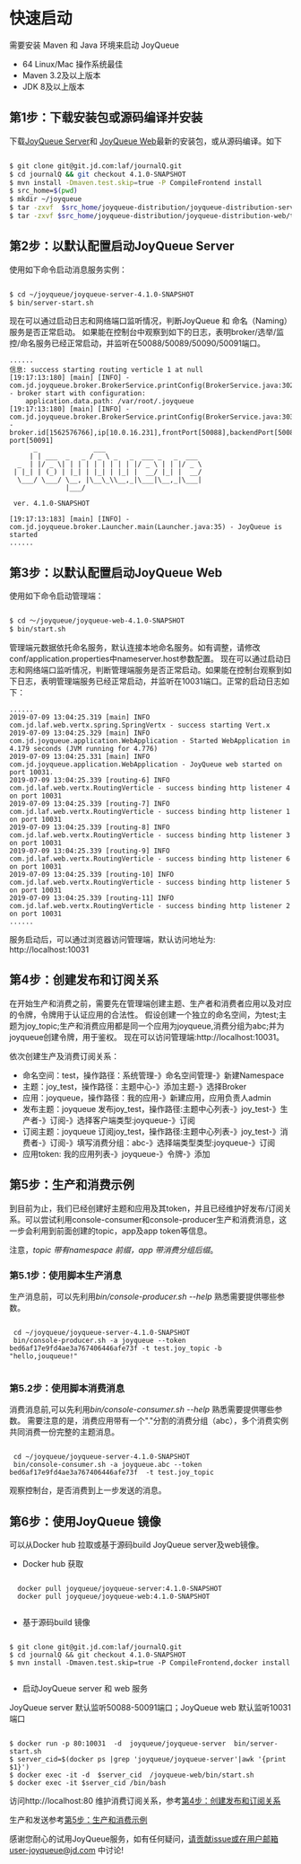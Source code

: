 

# 快速启动

需要安装 Maven 和 Java 环境来启动 JoyQueue

* 64 Linux/Mac 操作系统最佳
* Maven 3.2及以上版本
* JDK 8及以上版本


## 第1步：下载安装包或源码编译并安装

下载[JoyQueue Server](http://storage.jd.com/jmq4/joyqueue-server-4.1.0-SNAPSHOT.tar.gz?Expires=1566171865&AccessKey=6baa071a4e099393e996950bafc339240598e819&Signature=q1A2XMFZCDW8e5eq2duKc3tPaxc%3D)和
[JoyQueue Web](http://storage.jd.com/jmq4/joyqueue-server-4.1.0-SNAPSHOT.tar.gz?Expires=1566171865&AccessKey=6baa071a4e099393e996950bafc339240598e819&Signature=q1A2XMFZCDW8e5eq2duKc3tPaxc%3D)最新的安装包，或从源码编译。如下


```bash

$ git clone git@git.jd.com:laf/journalQ.git
$ cd journalQ && git checkout 4.1.0-SNAPSHOT
$ mvn install -Dmaven.test.skip=true -P CompileFrontend install
$ src_home=$(pwd)
$ mkdir ~/joyqueue
$ tar -zxvf  $src_home/joyqueue-distribution/joyqueue-distribution-server/target/joyqueue-server-4.1.0-SNAPSHOT.tar.gz -C ~/joyqueue
$ tar -zxvf $src_home/joyqueue-distribution/joyqueue-distribution-web/target/joyqueue-web-4.1.0-SNAPSHOT.tar.gz  -C ~/joyqueue

```

## 第2步：以默认配置启动JoyQueue Server 

使用如下命令启动消息服务实例：

```bash

$ cd ~/joyqueue/joyqueue-server-4.1.0-SNAPSHOT
$ bin/server-start.sh

```

现在可以通过启动日志和网络端口监听情况，判断JoyQueue 和 命名（Naming）服务是否正常启动。
如果能在控制台中观察到如下的日志，表明broker/选举/监控/命名服务已经正常启动，并监听在50088/50089/50090/50091端口。

```
......
信息: success starting routing verticle 1 at null
[19:17:13:180] [main] [INFO] - com.jd.joyqueue.broker.BrokerService.printConfig(BrokerService.java:302) - broker start with configuration:
	application.data.path: /var/root/.joyqueue
[19:17:13:180] [main] [INFO] - com.jd.joyqueue.broker.BrokerService.printConfig(BrokerService.java:303) - broker.id[1562576766],ip[10.0.16.231],frontPort[50088],backendPort[50089],monitorPort[50090],nameServer port[50091]
      _              ___
     | | ___  _   _ / _ \ _   _  ___ _   _  ___
  _  | |/ _ \| | | | | | | | | |/ _ \ | | |/ _ \
 | |_| | (_) | |_| | |_| | |_| |  __/ |_| |  __/
  \___/ \___/ \__, |\__\_\\__,_|\___|\__,_|\___|
              |___/

 ver. 4.1.0-SNAPSHOT

[19:17:13:183] [main] [INFO] - com.jd.joyqueue.broker.Launcher.main(Launcher.java:35) - JoyQueue is started
......

```

## 第3步：以默认配置启动JoyQueue Web 

使用如下命令启动管理端：

```bash

$ cd ～/joyqueue/joyqueue-web-4.1.0-SNAPSHOT
$ bin/start.sh

```

管理端元数据依托命名服务，默认连接本地命名服务。如有调整，请修改conf/application.properties中nameserver.host参数配置。
现在可以通过启动日志和网络端口监听情况，判断管理端服务是否正常启动。如果能在控制台观察到如下日志，表明管理端服务已经正常启动，并监听在10031端口。正常的启动日志如下：

```
......
2019-07-09 13:04:25.319 [main] INFO  com.jd.laf.web.vertx.spring.SpringVertx - success starting Vert.x
2019-07-09 13:04:25.329 [main] INFO  com.jd.joyqueue.application.WebApplication - Started WebApplication in 4.179 seconds (JVM running for 4.776)
2019-07-09 13:04:25.331 [main] INFO  com.jd.joyqueue.application.WebApplication - JoyQueue web started on port 10031.
2019-07-09 13:04:25.339 [routing-6] INFO  com.jd.laf.web.vertx.RoutingVerticle - success binding http listener 4 on port 10031
2019-07-09 13:04:25.339 [routing-7] INFO  com.jd.laf.web.vertx.RoutingVerticle - success binding http listener 1 on port 10031
2019-07-09 13:04:25.339 [routing-8] INFO  com.jd.laf.web.vertx.RoutingVerticle - success binding http listener 3 on port 10031
2019-07-09 13:04:25.339 [routing-9] INFO  com.jd.laf.web.vertx.RoutingVerticle - success binding http listener 6 on port 10031
2019-07-09 13:04:25.339 [routing-10] INFO  com.jd.laf.web.vertx.RoutingVerticle - success binding http listener 5 on port 10031
2019-07-09 13:04:25.339 [routing-11] INFO  com.jd.laf.web.vertx.RoutingVerticle - success binding http listener 2 on port 10031
......

```
服务启动后，可以通过浏览器访问管理端，默认访问地址为: http://localhost:10031



## 第4步：创建发布和订阅关系

在开始生产和消费之前，需要先在管理端创建主题、生产者和消费者应用以及对应的令牌，令牌用于认证应用的合法性。
假设创建一个独立的命名空间，为test;主题为joy_topic;生产和消费应用都是同一个应用为joyqueue,消费分组为abc;并为joyqueue创建令牌，用于鉴权。
现在可以访问管理端:http://localhost:10031。 

依次创建生产及消费订阅关系：
* 命名空间：test，操作路径：系统管理-》命名空间管理-》新建Namespace
* 主题：joy_test，操作路径：主题中心-》添加主题-》选择Broker
* 应用：joyqueue，操作路径：我的应用-》新建应用，应用负责人admin 
* 发布主题：joyqueue 发布joy_test，操作路径:主题中心列表-》joy_test-》生产者-》订阅-》选择客户端类型:joyqueue-》订阅
* 订阅主题：joyqueue 订阅joy_test，操作路径:主题中心列表-》joy_test-》消费者-》订阅-》填写消费分组：abc-》选择端类型类型:joyqueue-》订阅
* 应用token: 我的应用列表-》joyqueue-》令牌-》添加


## 第5步：生产和消费示例

到目前为止，我们已经创建好主题和应用及其token，并且已经维护好发布/订阅关系。可以尝试利用console-consumer和console-producer生产和消费消息，这一步会利用到前面创建的topic，app及app token等信息。 

注意，*topic 带有namespace 前缀，app 带消费分组后缀*。

### 第5.1步：使用脚本生产消息

生产消息前，可以先利用*bin/console-producer.sh --help* 熟悉需要提供哪些参数。

```

 cd ~/joyqueue/joyqueue-server-4.1.0-SNAPSHOT
 bin/console-producer.sh -a joyqueue --token bed6af17e9fd4ae3a767406446afe73f -t test.joy_topic -b "hello,jouqueue!"
   
```

### 第5.2步：使用脚本消费消息
消费消息前,可以先利用*bin/console-consumer.sh --help* 熟悉需要提供哪些参数。
需要注意的是，消费应用带有一个"."分割的消费分组（abc），多个消费实例共同消费一份完整的主题消息。 

```

 cd ~/joyqueue/joyqueue-server-4.1.0-SNAPSHOT
 bin/console-consumer.sh -a joyqueue.abc --token bed6af17e9fd4ae3a767406446afe73f  -t test.joy_topic    

```

观察控制台，是否消费到上一步发送的消息。

## 第6步：使用JoyQueue 镜像

可以从Docker hub 拉取或基于源码build JoyQueue server及web镜像。

* Docker hub 获取

```

  docker pull joyqueue/joyqueue-server:4.1.0-SNAPSHOT
  docker pull joyqueue/joyqueue-web:4.1.0-SNAPSHOT
  
``` 

* 基于源码build 镜像

```

$ git clone git@git.jd.com:laf/journalQ.git
$ cd journalQ && git checkout 4.1.0-SNAPSHOT
$ mvn install -Dmaven.test.skip=true -P CompileFrontend,docker install


```

* 启动JoyQueue server 和 web 服务

JoyQueue server 默认监听50088-50091端口；JoyQueue web 默认监听10031端口

```

$ docker run -p 80:10031  -d  joyqueue/joyqueue-server  bin/server-start.sh
$ server_cid=$(docker ps |grep 'joyqueue/joyqueue-server'|awk '{print $1}')
$ docker exec -it -d  $server_cid  /joyqueue-web/bin/start.sh
$ docker exec -it $server_cid /bin/bash 

```
访问http://localhost:80 维护消费订阅关系，参考[第4步：创建发布和订阅关系](##第4步：创建发布和订阅关系)

生产和发送参考[第5步：生产和消费示例](##第5步：生产和消费示例) 

感谢您耐心的试用JoyQueue服务，如有任何疑问，请贡献issue或在用户邮箱user-joyqueue@jd.com 中讨论!


